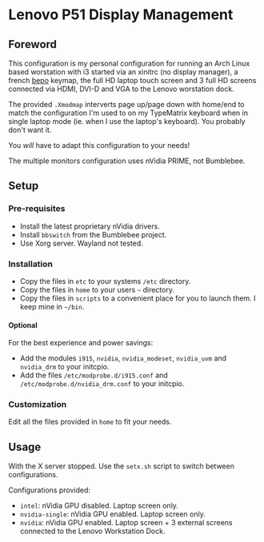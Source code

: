 # Lenovo P51 Display Management

## Foreword
This configuration is my personal configuration for running an Arch Linux based worstation with i3 started via an xinitrc (no display manager), a french [bepo](http://bepo.fr) keymap, the full HD laptop touch screen and 3 full HD screens connected via HDMI, DVI-D and VGA to the Lenovo worstation dock.

The provided `.Xmodmap` interverts page up/page down with home/end to match the configuration I'm used to on my TypeMatrix keyboard when in single laptop mode (ie. when I use the laptop's keyboard). You probably don't want it.

You *will* have to adapt this configuration to your needs!

The multiple monitors configuration uses nVidia PRIME, not Bumblebee.

## Setup

### Pre-requisites
- Install the latest proprietary nVidia drivers.
- Install `bbswitch` from the Bumblebee project.
- Use Xorg server. Wayland not tested.

### Installation
- Copy the files in `etc` to your systems `/etc` directory.
- Copy the files in `home` to your users `~` directory.
- Copy the files in `scripts` to a convenient place for you to launch them. I keep mine in `~/bin`.

#### Optional
For the best experience and power savings:
- Add the modules `i915`, `nvidia`, `nvidia_modeset`, `nvidia_uvm` and `nvidia_drm` to your initcpio.
- Add the files `/etc/modprobe.d/i915.conf` and `/etc/modprobe.d/nvidia_drm.conf` to your initcpio.

### Customization
Edit all the files provided in `home` to fit your needs.

## Usage
With the X server stopped. Use the `setx.sh` script to switch between configurations.

Configurations provided:
- `intel`: nVidia GPU disabled. Laptop screen only.
- `nvidia-single`: nVidia GPU enabled. Laptop screen only.
- `nvidia`: nVidia GPU enabled. Laptop screen + 3 external screens connected to the Lenovo Workstation Dock.
